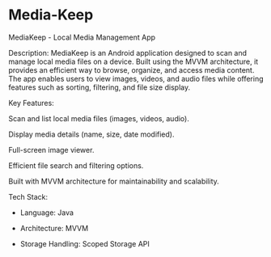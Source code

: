 # Media-Keep
MediaKeep - Local Media Management App

Description:
MediaKeep is an Android application designed to scan and manage local media files on a device. Built using the MVVM architecture, it provides an efficient way to browse, organize, and access media content. The app enables users to view images, videos, and audio files while offering features such as sorting, filtering, and file size display.

Key Features:

Scan and list local media files (images, videos, audio).

Display media details (name, size, date modified).

Full-screen image viewer.

Efficient file search and filtering options.

Built with MVVM architecture for maintainability and scalability.

Tech Stack:

-  Language: Java

-  Architecture: MVVM

-  Storage Handling: Scoped Storage API

